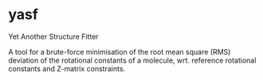 # yasf
Yet Another Structure Fitter

A tool for a brute-force minimisation of the root mean square (RMS) deviation
of the rotational constants of a molecule, wrt. reference rotational constants
and Z-matrix constraints.
